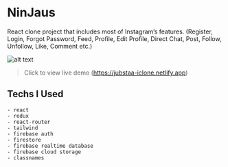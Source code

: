 # NinJaus

  React clone project that includes most of Instagram’s features. (Register, Login, Forgot Password, Feed, Profile, Edit Profile, Direct Chat, Post, Follow, Unfollow, Like, Comment etc.)

![alt text](https://gcdnb.pbrd.co/images/DCK2i3oS4mSZ.png?o=1)

> Click to view live demo
> (https://jubstaa-iclone.netlify.app)

## Techs I Used

    - react
    - redux
    - react-router
    - tailwind
    - firebase auth
    - firestore
    - firebase realtime database
    - firebase cloud storage
    - classnames
